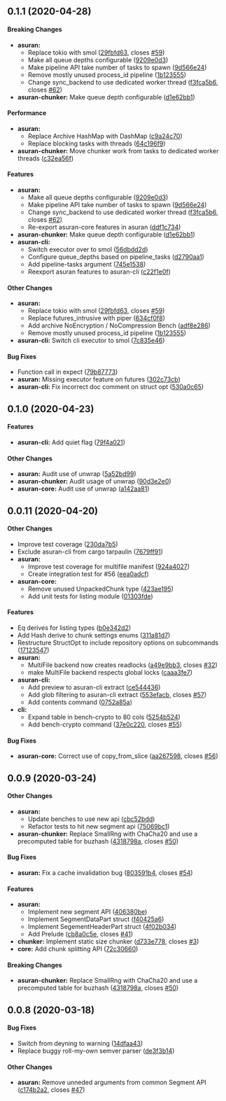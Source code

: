 <a name="0.1.1"></a>
## 0.1.1 (2020-04-28)


#### Breaking Changes

* **asuran:**
  *  Replace tokio with smol ([29fbfd63](29fbfd63), closes [#59](59))
  *  Make all queue depths configurable ([9209e0d3](9209e0d3))
  *  Make pipeline API take number of tasks to spawn ([9d566e24](9d566e24))
  *  Remove mostly unused process_id pipeline ([1b123555](1b123555))
  *  Change sync_backend to use dedicated worker thread ([f3fca5b6](f3fca5b6), closes [#62](62))
* **asuran-chunker:**  Make queue depth configurable ([d1e62bb1](d1e62bb1))

#### Performance

* **asuran:**
  *  Replace Archive HashMap with DashMap ([c9a24c70](c9a24c70))
  *  Replace blocking tasks with threads ([64c196f9](64c196f9))
* **asuran-chunker:**  Move chunker work from tasks to dedicated worker threads ([c32ea56f](c32ea56f))

#### Features

* **asuran:**
  *  Make all queue depths configurable ([9209e0d3](9209e0d3))
  *  Make pipeline API take number of tasks to spawn ([9d566e24](9d566e24))
  *  Change sync_backend to use dedicated worker thread ([f3fca5b6](f3fca5b6), closes [#62](62))
  *  Re-export asuran-core features in asuran ([ddf1c734](ddf1c734))
* **asuran-chunker:**  Make queue depth configurable ([d1e62bb1](d1e62bb1))
* **asuran-cli:**
  *  Switch executor over to smol ([56dbdd2d](56dbdd2d))
  *  Configure queue_depths based on pipeline_tasks ([d2790aa1](d2790aa1))
  *  Add pipeline-tasks argument ([745e1538](745e1538))
  *  Reexport asuran features to asuran-cli ([c22f1e0f](c22f1e0f))

#### Other Changes

* **asuran:**
  *  Replace tokio with smol ([29fbfd63](29fbfd63), closes [#59](59))
  *  Replace futures_intrusive with piper ([634cf0f8](634cf0f8))
  *  Add archive NoEncryption / NoCompression Bench ([adf8e286](adf8e286))
  *  Remove mostly unused process_id pipeline ([1b123555](1b123555))
* **asuran-cli:**  Switch cli executor to smol ([7c835e46](7c835e46))

#### Bug Fixes

*   Function call in expect ([79b87773](79b87773))
* **asuran:**  Missing executor feature on futures ([302c73cb](302c73cb))
* **asuran-cli:**  Fix incorrect doc comment on struct opt ([530a0c65](530a0c65))



<a name="0.1.0"></a>
## 0.1.0 (2020-04-23)


#### Features

* **asuran-cli:**  Add quiet flag ([79f4a021](79f4a021))

#### Other Changes

* **asuran:**  Audit use of unwrap ([5a52bd99](5a52bd99))
* **asuran-chunker:**  Audit usage of unwrap ([90d3e2e0](90d3e2e0))
* **asuran-core:**  Audit use of unwrap ([a142aa81](a142aa81))



<a name="0.0.11"></a>
## 0.0.11 (2020-04-20)


#### Other Changes

*   Improve test coverage ([230da7b5](230da7b5))
*   Exclude asuran-cli from cargo tarpaulin ([7679ff91](7679ff91))
* **asuran:**
  *  Improve test coverage for multifile manifest ([924a4027](924a4027))
  *  Create integration test for #56 ([eea0adcf](eea0adcf))
* **asuran-core:**
  *  Remove unused UnpackedChunk type ([423ae195](423ae195))
  *  Add unit tests for listing module ([01303fde](01303fde))

#### Features

*   Eq derives for listing types ([b0e342d2](b0e342d2))
*   Add Hash derive to chunk settings enums ([311a81d7](311a81d7))
*   Restructure StructOpt to include repository options on subcommands ([17123547](17123547))
* **asuran:**
  *  MultiFile backend now creates readlocks ([a49e9bb3](a49e9bb3), closes [#32](32))
  *  make MultiFile backend respects global locks ([caaa3fe7](caaa3fe7))
* **asuran-cli:**
  *  Add preview to asuran-cli extract ([ce544436](ce544436))
  *  Add glob filtering to asuran-cli extract ([553efacb](553efacb), closes [#57](57))
  *  Add contents command ([0752a85a](0752a85a))
* **cli:**
  *  Expand table in bench-crypto to 80 cols ([5254b524](5254b524))
  *  Add bench-crypto command ([37e0c220](37e0c220), closes [#55](55))

#### Bug Fixes

* **asuran-core:**  Correct use of copy_from_slice ([aa267598](aa267598), closes [#56](56))



<a name="0.0.9"></a>
## 0.0.9 (2020-03-24)


#### Other Changes

* **asuran:**
  *  Update benches to use new api ([cbc52bdd](cbc52bdd))
  *  Refactor tests to hit new segment api ([75069bc1](75069bc1))
* **asuran-chunker:**  Replace SmallRng with ChaCha20 and use a precomputed table for buzhash ([4318798a](4318798a), closes [#50](50))

#### Bug Fixes

* **asuran:**  Fix a cache invalidation bug ([803591b4](803591b4), closes [#54](54))

#### Features

* **asuran:**
  *  Implement new segment API ([406380be](406380be))
  *  Implement SegmentDataPart struct ([f40425a6](f40425a6))
  *  Implement SegementHeaderPart struct ([4f02b034](4f02b034))
  *  Add Prelude ([cb8a0c5e](cb8a0c5e), closes [#41](41))
* **chunker:**  Implement static size chunker ([d733e778](d733e778), closes [#3](3))
* **core:**  Add chunk splitting API ([72c30660](72c30660))

#### Breaking Changes

* **asuran-chunker:**  Replace SmallRng with ChaCha20 and use a precomputed table for buzhash ([4318798a](4318798a), closes [#50](50))



<a name="0.0.8"></a>
## 0.0.8 (2020-03-18)


#### Bug Fixes

*   Switch from deyning to warning ([14dfaa43](14dfaa43))
*   Replace buggy roll-my-own semver parser ([de3f3b14](de3f3b14))

#### Other Changes

* **asuran:**  Remove unneded arguments from common Segment API ([c174b2a2](c174b2a2), closes [#47](47))



